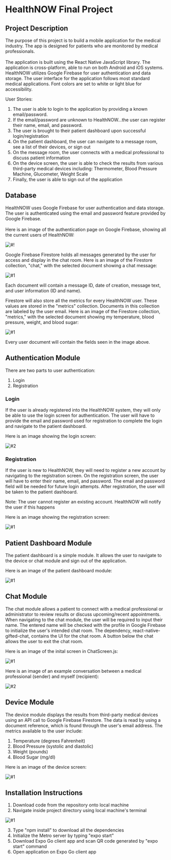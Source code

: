 # HealthNOW Final Project

## Project Description

The purpose of this project is to build a mobile application for the medical industry. The app is designed for patients who are monitored by medical professionals.
</br>
</br>
The application is built using the React Native JavaScript library. The application is cross-platform, able to run on both Android and iOS systems. HealthNOW utilizes Google Firebase for user authentication and data storage. The user interface for the application follows most standard medical applications. Font colors are set to white or light blue for accessibility.

User Stories:

1) The user is able to login to the application by providing a known email/password. 
2) If the email/password are unknown to HealthNOW...the user can register their name, email, and password.
3) The user is brought to their patient dashboard upon successful login/registration
4) On the patient dashboard, the user can navigate to a message room, see a list of their devices, or sign out
5) On the message room, the user connects with a medical professional to discuss patient information
6) On the device screen, the user is able to check the results from various third-party medical devices including: Thermometer, Blood Pressure Machine, Glucometer, Weight Scale
7) Finally, the user is able to sign out of the application

## Database 

HealthNOW uses Google Firebase for user authentication and data storage. The user is authenticated using the email and password feature provided by Google Firebase. 
</br>
</br>
Here is an image of the authentication page on Google Firebase, showing all the current users of HealthNOW:

![#!](https://user-images.githubusercontent.com/73702777/167175628-12d126fb-5d0c-4a6e-bff2-72001fe60f9e.JPG)

Google Firebase Firestore holds all messages generated by the user for access and display in the chat room. Here is an image of the Firestore collection, "chat," with the selected document showing a chat message:

![#1](https://user-images.githubusercontent.com/73702777/167176091-9c982c5a-bbee-404a-92a7-695b8439da37.JPG)

Each document will contain a message ID, date of creation, message text, and user information (ID and name).

Firestore will also store all the metrics for every HealthNOW user. These values are stored in the "metrics" collection. Documents in this collection are labeled by the user email. Here is an image of the Firestore collection, "metrics," with the selected document showing my temperature, blood pressure, weight, and blood sugar:

![#1](https://user-images.githubusercontent.com/73702777/167273673-d927893e-5baa-4457-a916-c6ccb48570b3.JPG)

Every user document will contain the fields seen in the image above.

## Authentication Module

There are two parts to user authentication: 

1) Login
2) Registration 

### Login

If the user is already registered into the HealthNOW system, they will only be able to use the login screen for authentication. The user will have to provide the email and password used for registration to complete the login and navigate to the patient dashboard. 

Here is an image showing the login screen: 

![#2](https://user-images.githubusercontent.com/73702777/167273928-d7b879a0-5a38-49fd-81d4-ec60127c23e4.jpg)

### Registration 

If the user is new to HealthNOW, they will need to register a new account by navigating to the registration screen. On the registration screen, the user will have to enter their name, email, and password. The email and password field will be needed for future login attempts. After registration, the user will be taken to the patient dashboard. 

Note: The user cannot register an existing account. HealthNOW will notify the user if this happens

Here is an image showing the registration screen:

![#1](https://user-images.githubusercontent.com/73702777/167274008-9d6254e9-df21-4085-8f52-52c8051edc7a.jpg)

## Patient Dashboard Module 

The patient dashboard is a simple module. It allows the user to navigate to the device or chat module and sign out of the application.

Here is an image of the patient dashboard module:

![#1](https://user-images.githubusercontent.com/73702777/167274058-4bd98f07-bd5c-4f7e-a901-2d5b1ab97630.jpg)

## Chat Module

The chat module allows a patient to connect with a medical professional or administrator to review results or discuss upcoming/recent appointments. When navigating to the chat module, the user will be required to input their name. The entered name will be checked with the profile in Google Firebase to initialize the user's intended chat room. The dependency, react-native-gifted-chat, contains the UI for the chat room. A button below the chat allows the user to exit the chat room. 

Here is an image of the inital screen in ChatScreen.js:

![#1](https://user-images.githubusercontent.com/73702777/167194200-a913fb77-2aec-46ad-8719-113d479aa037.jpg)

Here is an image of an example conversation between a medical professional (sender) and myself (recipient):

![#2](https://user-images.githubusercontent.com/73702777/167194231-7701a543-fcb5-4475-bb1c-969a04fd8a50.jpg)

## Device Module 

The device module displays the results from third-party medical devices using an API call to Google Firebase Firestore. The data is read by using a document reference, which is found through the user's email address. The metrics available to the user include: 

1) Temperature (degrees Fahrenheit)
2) Blood Pressure (systolic and diastolic)
3) Weight (pounds)
4) Blood Sugar (mg/dl)

Here is an image of the device screen: 

![#1](https://user-images.githubusercontent.com/73702777/167273836-2e00e71f-e1b2-4c0d-aa6e-5bf2418bec50.jpg)

## Installation Instructions 

1) Download code from the repository onto local machine 
2) Navigate inside project directory using local machine's terminal 

![#1](https://user-images.githubusercontent.com/73702777/167274856-badc2336-7fa9-4f56-9b1d-3dbbcdd50350.JPG)

3) Type "npm install" to download all the dependencies
4) Initialize the Metro server by typing "expo start"
5) Download Expo Go client app and scan QR code generated by "expo start" command
6) Open application on Expo Go client app 
